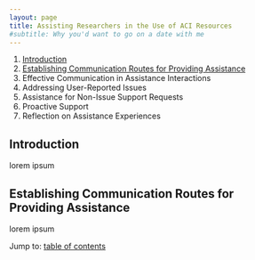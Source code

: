 ```yaml
---
layout: page
title: Assisting Researchers in the Use of ACI Resources
#subtitle: Why you'd want to go on a date with me
---
```


<a name="toc"></a>
1. [Introduction](#introduction)
2. [Establishing Communication Routes for Providing Assistance](#routes)
3. Effective Communication in Assistance Interactions
4. Addressing User-Reported Issues
5. Assistance for Non-Issue Support Requests
6. Proactive Support
7. Reflection on Assistance Experiences

<a name="introduction"></a>
<h2> Introduction</h2>

lorem ipsum

<a name="routes"></a>
<h2>Establishing Communication Routes for Providing Assistance</h2>

lorem ipsum

Jump to: [table of contents](#toc)
